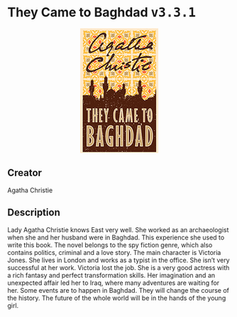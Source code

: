 
# They Came to Baghdad <kbd>v3.3.1</kbd>

<center>
  <img src="./cover-1024.jpg"/>
</center>

## Creator
Agatha Christie

## Description
<p>Lady Agatha Christie knows East very well. She worked as an archaeologist when she and her husband were in Baghdad. This experience she used to write this book. The novel belongs to the spy fiction genre, which also contains politics, criminal and a love story. The main character is Victoria Jones. She lives in London and works as a typist in the office. She isn’t very successful at her work. Victoria lost the job. She is a very good actress with a rich fantasy and perfect transformation skills. Her imagination and an unexpected affair led her to Iraq, where many adventures are waiting for her. Some events are to happen in Baghdad. They will change the course of the history. The future of the whole world will be in the hands of the young girl.</p>
